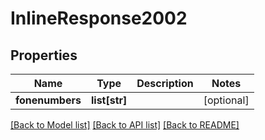 # InlineResponse2002

## Properties
Name | Type | Description | Notes
------------ | ------------- | ------------- | -------------
**fonenumbers** | **list[str]** |  | [optional] 

[[Back to Model list]](../README.md#documentation-for-models) [[Back to API list]](../README.md#documentation-for-api-endpoints) [[Back to README]](../README.md)



